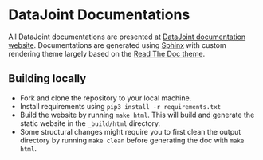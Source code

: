 # DataJoint Documentations

All DataJoint documentations are presented at [DataJoint documentation website](http://docs.datajoint.io/).
Documentations are generated using [Sphinx](http://www.sphinx-doc.org/en/stable/) with custom rendering theme 
largely based on the [Read The Doc theme](https://github.com/rtfd/sphinx_rtd_theme).

## Building locally

- Fork and clone the repository to your local machine.
- Install requirements using `pip3 install -r requirements.txt`
- Build the website by running `make html`. This will build and generate the static website in the `_build/html` directory.
- Some structural changes might require you to first clean the output directory by running `make clean` before generating the doc with `make html`.
